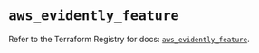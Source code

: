 # `aws_evidently_feature`

Refer to the Terraform Registry for docs: [`aws_evidently_feature`](https://registry.terraform.io/providers/hashicorp/aws/6.8.0/docs/resources/evidently_feature).

